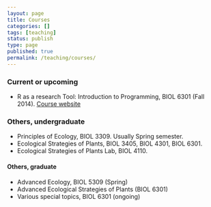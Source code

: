 ```yaml
---
layout: page
title: Courses
categories: []
tags: [teaching]
status: publish
type: page
published: true
permalink: /teaching/courses/
---
```

### Current or upcoming ###

- R as a research Tool: Introduction to Programming, BIOL 6301 (Fall 2014). [Course website][R-research-tool] 

### Others, undergraduate ###

- Principles of Ecology, BIOL 3309. Usually Spring semester.
- Ecological Strategies of Plants, BIOL 3405, BIOL 4301, BIOL 6301.
- Ecological Strategies of Plants Lab, BIOL 4110.

#### Others, graduate ####

- Advanced Ecology, BIOL 5309 (Spring)
- Advanced Ecological Strategies of Plants (BIOL 6301)
- Various special topics, BIOL 6301 (ongoing)

[Blackboard]: http://www.depts.ttu.edu/lms/
[R-research-tool]: http://r-research-tool.schwilk.org/
